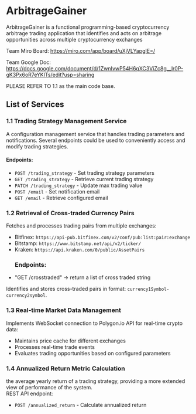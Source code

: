 # ArbitrageGainer
ArbitrageGainer is a functional programming-based cryptocurrency arbitrage trading application that identifies and acts on arbitrage opportunities across multiple cryptocurrency exchanges

Team Miro Board: https://miro.com/app/board/uXjVLYapgIE=/

Team Google Doc: https://docs.google.com/document/d/1ZwnIvwP54H6qXC3ViZc8g__lr0P-gK3Px6oR7eYKITs/edit?usp=sharing

PLEASE REFER TO 1.1 as the main code base. 

## List of Services
### 1.1 Trading Strategy Management Service
A configuration management service that handles trading parameters and notifications. Several endpoints could be used to conveniently access and modify trading strategies.
#### Endpoints:
- `POST /trading_strategy` - Set trading strategy parameters
- `GET /trading_strategy` - Retrieve current trading strategy
- `PATCH /trading_strategy` - Update max trading value
- `POST /email` - Set notification email
- `GET /email` - Retrieve configured email
### 1.2 Retrieval of Cross-traded Currency Pairs
Fetches and processes trading pairs from multiple exchanges:  
- Bitfinex: `https://api-pub.bitfinex.com/v2/conf/pub:list:pair:exchange`
- Bitstamp: `https://www.bitstamp.net/api/v2/ticker/`
- Kraken: `https://api.kraken.com/0/public/AssetPairs`
  ### Endpoints:
 - "GET /crosstraded" -> return a list of cross traded string

Identifies and stores cross-traded pairs in format: `currency1Symbol-currency2symbol`.  
### 1.3 Real-time Market Data Management
Implements WebSocket connection to Polygon.io API for real-time crypto data:  
- Maintains price cache for different exchanges
- Processes real-time trade events
- Evaluates trading opportunities based on configured parameters  

### 1.4 Annualized Return Metric Calculation
the average yearly return of a trading strategy, providing a more extended view of performance of the system.  
REST API endpoint:
- `POST /annualized_return` - Calculate annualized return
